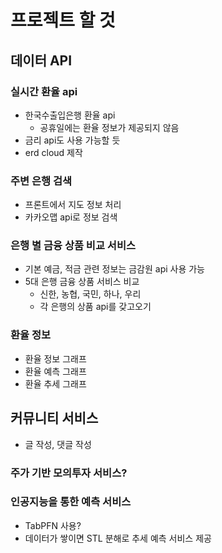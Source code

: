 # 프로젝트 할 것

## 데이터 API

### 실시간 환율 api
- 한국수출입은행 환율 api
    - 공휴일에는 환율 정보가 제공되지 않음
- 금리 api도 사용 가능할 듯
- erd cloud 제작

### 주변 은행 검색
- 프론트에서 지도 정보 처리
- 카카오맵 api로 정보 검색

### 은행 별 금융 상품 비교 서비스
- 기본 예금, 적금 관련 정보는 금감원 api 사용 가능
- 5대 은행 금융 상품 서비스 비교
    - 신한, 농협, 국민, 하나, 우리
    - 각 은행의 상품 api를 갖고오기

### 환율 정보
- 환율 정보 그래프
- 환율 예측 그래프
- 환율 추세 그래프

## 커뮤니티 서비스
- 글 작성, 댓글 작성

### 주가 기반 모의투자 서비스?

### 인공지능을 통한 예측 서비스
- TabPFN 사용?
- 데이터가 쌓이면 STL 분해로 추세 예측 서비스 제공
